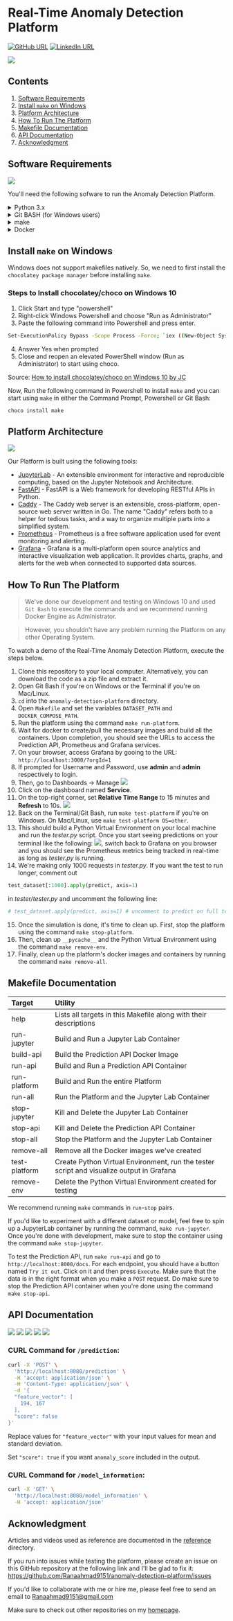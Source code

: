# Real-Time Anomaly Detection Platform

[![GitHub URL](https://img.shields.io/badge/author-Ahmad%20Saeed-brightgreen)](https://github.com/Ranaahmad9151)
[![LinkedIn URL](https://img.shields.io/badge/-Ahmad%20Saeed-blue?style=flat&logo=linkedin)](https://www.linkedin.com/in/rana-ahmad-data-scientist/)

![](images/dashboard-gif.gif)

## Contents

1. [Software Requirements](https://github.com/Ranaahmad9151/anomaly-detection-platform#software-requirements)
2. [Install `make` on Windows](https://github.com/Ranaahmad9151/anomaly-detection-platform#install-make-on-windows)
3. [Platform Architecture](https://github.com/Ranaahmad9151/anomaly-detection-platform#platform-architecture)
4. [How To Run The Platform](https://github.com/Ranaahmad9151/anomaly-detection-platform#how-to-run-the-platform)
5. [Makefile Documentation](https://github.com/Ranaahmad9151/anomaly-detection-platform#makefile-documentation)
6. [API Documentation](https://github.com/Ranaahmad9151/anomaly-detection-platform#api-documentation)
7. [Acknowledgment](https://github.com/Ranaahmad9151/anomaly-detection-platform#acknowledgment)

## Software Requirements

![](images/anomaly-platform-prereq.png)

You'll need the following sofware to run the Anomaly Detection Platform.

<details>
<summary> Python 3.x </summary>

![](images/python-logo.png)

Python is an interpreted high-level general-purpose programming language. Its design philosophy emphasizes code readability with its use of significant indentation. Its language constructs as well as its object-oriented approach aim to help programmers write clear, logical code for small and large-scale projects.

Python comes pre-installed with most Linux and Mac Systems. To install Python, follow the instructions provided here: https://www.python.org/downloads/

Please make sure you install a version of Python 3.x

</details>

<details>
<summary> Git BASH (for Windows users) </summary>

![](images/git-bash.jpg)

Git BASH is an application for Microsoft Windows environments which provides an emulation layer for a Git command line experience.

Install Git BASH if you're on a Windows machine by following the instructions here: https://gitforwindows.org/

</details>

<details>
<summary> make </summary>

![](images/gnu-make.png)

GNU Make is a tool which controls the generation of executables and other non-source files of a program from the program's source files.

Follow the instructions in the [Install make on Windows](https://github.com/Ranaahmad9151/anomaly-detection-platform#install-make-on-windows) section to install `make` on Windows.

To install `make` on Linux, follow the instructions listed on GNU's website: https://www.gnu.org/software/make/

</details>

<details>
<summary> Docker </summary>

![](images/docker-logo.jpg)

Docker is a set of platform as a service products that use OS-level virtualization to deliver software in packages called containers.

To install Docker, follow the instructions listed on Docker's website: https://docs.docker.com/desktop/#download-and-install

</details>

## Install `make` on Windows

Windows does not support makefiles natively. So, we need to first install the `chocolatey package manager` before installing `make`.

### Steps to Install chocolatey/choco on Windows 10

1. Click Start and type "powershell"
2. Right-click Windows Powershell and choose "Run as Administrator"
3. Paste the following command into Powershell and press enter.

```bash
Set-ExecutionPolicy Bypass -Scope Process -Force; `iex ((New-Object System.Net.WebClient).DownloadString('https://chocolatey.org/install.ps1'))
```

4. Answer Yes when prompted
5. Close and reopen an elevated PowerShell window (Run as Administrator) to start using choco.

Source: [How to install chocolatey/choco on Windows 10 by JC](https://jcutrer.com/windows/install-chocolatey-choco-windows10)

Now, Run the following command in Powershell to install `make` and you can start using `make` in either the Command Prompt, Powershell or Git Bash:

```
choco install make
```

## Platform Architecture

![](images/architecture-square-grey-background-monitoring-block.png)

Our Platform is built using the following tools:

- [JupyterLab](https://jupyter.org/) - An extensible environment for interactive and reproducible computing, based on the Jupyter Notebook and Architecture.
- [FastAPI](https://fastapi.tiangolo.com/) - FastAPI is a Web framework for developing RESTful APIs in Python.
- [Caddy](https://caddyserver.com/) - The Caddy web server is an extensible, cross-platform, open-source web server written in Go. The name "Caddy" refers both to a helper for tedious tasks, and a way to organize multiple parts into a simplified system.
- [Prometheus](https://prometheus.io/) - Prometheus is a free software application used for event monitoring and alerting.
- [Grafana](https://grafana.com/) - Grafana is a multi-platform open source analytics and interactive visualization web application. It provides charts, graphs, and alerts for the web when connected to supported data sources.

## How To Run The Platform

> We've done our development and testing on Windows 10 and used `Git Bash` to execute the commands and we recommend running Docker Engine as Administrator.

> However, you shouldn't have any problem running the Platform on any other Operating System.

To watch a demo of the Real-Time Anomaly Detection Platform, execute the steps below.

1. Clone this repository to your local computer. Alternatively, you can download the code as a zip file and extract it.
2. Open Git Bash if you're on Windows or the Terminal if you're on Mac/Linux.
3. `cd` into the `anomaly-detection-platform` directory.
4. Open `Makefile` and set the variables `DATASET_PATH` and `DOCKER_COMPOSE_PATH`.
5. Run the platform using the command `make run-platform`.
6. Wait for docker to create/pull the necessary images and build all the containers. Upon completion, you should see the URLs to access the Prediction API, Prometheus and Grafana services.
7. On your browser, access Grafana by gooing to the URL: `http://localhost:3000/?orgId=1`
8. If prompted for Username and Password, use **admin** and **admin** respectively to login.
9. Then, go to Dashboards -> Manage ![](images/grafana-dashboards-manage.png)
10. Click on the dashboard named **Service**.
11. On the top-right corner, set **Relative Time Range** to 15 minutes and **Refresh** to 10s. ![](images/grafana-time.png)
12. Back on the Terminal/Git Bash, run `make test-platform` if you're on Windows. On Mac/Linux, use `make test-platform OS=other`.
13. This should build a Python Virtual Environment on your local machine and run the _tester.py_ script. Once you start seeing predictions on your terminal like the following: ![](images/pred.png), switch back to Grafana on you browser and you should see the Prometheus metrics being tracked in real-time as long as _tester.py_ is running.
14. We're making only 1000 requests in _tester.py_. If you want the test to run longer, comment out

```python
test_dataset[:1000].apply(predict, axis=1)
```

in _tester/tester.py_ and uncomment the following line:

```python
# test_dataset.apply(predict, axis=1) # uncomment to predict on full test set
```

15. Once the simulation is done, it's time to clean up. First, stop the platform using the command `make stop-platform`.
16. Then, clean up `__pycache__` and the Python Virtual Environment using the command `make remove-env`.
17. Finally, clean up the platform's docker images and containers by running the command `make remove-all`.

## Makefile Documentation

| Target        | Utility                                                                                  |
| :------------ | :--------------------------------------------------------------------------------------- |
| help          | Lists all targets in this Makefile along with their descriptions                         |
| run-jupyter   | Build and Run a Jupyter Lab Container                                                    |
| build-api     | Build the Prediction API Docker Image                                                    |
| run-api       | Build and Run a Prediction API Container                                                 |
| run-platform  | Build and Run the entire Platform                                                        |
| run-all       | Run the Platform and the Jupyter Lab Container                                           |
| stop-jupyter  | Kill and Delete the Jupyter Lab Container                                                |
| stop-api      | Kill and Delete the Prediction API Container                                             |
| stop-all      | Stop the Platform and the Jupyter Lab Container                                          |
| remove-all    | Remove all the Docker images we've created                                               |
| test-platform | Create Python Virtual Environment, run the tester script and visualize output in Grafana |
| remove-env    | Delete the Python Virtual Environment created for testing                                |

We recommend running `make` commands in `run`-`stop` pairs.

If you'd like to experiment with a different dataset or model, feel free to spin up a JupyterLab container by running the command, `make run-jupyter`. Once you're done with development, make sure to stop the container using the command `make stop-jupyter`.

To test the Prediction API, run `make run-api` and go to `http://localhost:8000/docs`. For each endpoint, you should have a button named `Try it out`. Click on it and then press `Execute`. Make sure that the data is in the right format when you make a `POST` request. Do make sure to stop the Prediction API container when you're done using the command `make stop-api`.

## API Documentation

![](images/api-documentation-1.png)
![](images/api-documentation-2.png)
![](images/api-documentation-3.png)
![](images/api-documentation-4.png)
![](images/api-documentation-5.png)

### CURL Command for `/prediction`:

```bash
curl -X 'POST' \
  'http://localhost:8080/prediction' \
  -H 'accept: application/json' \
  -H 'Content-Type: application/json' \
  -d '{
  "feature_vector": [
    194, 167
  ],
  "score": false
}'
```

Replace values for `"feature_vector"` with your input values for mean and standard deviation.

Set `"score": true` if you want `anomaly_score` included in the output.

### CURL Command for `/model_information`:

```bash
curl -X 'GET' \
  'http://localhost:8080/model_information' \
  -H 'accept: application/json'
```

## Acknowledgment

Articles and videos used as reference are documented in the [reference](https://github.com/Ranaahmad9151/anomaly-detection-platform/tree/main/reference) directory.

If you run into issues while testing the platform, please create an issue on this GitHub repository at the following link and I'll be glad to fix it: https://github.com/Ranaahmad9151/anomaly-detection-platform/issues

If you'd like to collaborate with me or hire me, please feel free to send an email to Ranaahmad9151@gmail.com

Make sure to check out other repositories on my [homepage](https://github.com/Ranaahmad9151).
